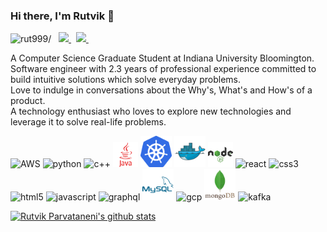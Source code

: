 
### Hi there, I'm Rutvik 👋 


<p align="left"> 
 <img src=https://komarev.com/ghpvc/?username=rut999 alt=rut999/> 
 &nbsp; 
 
  
  <a href="https://www.linkedin.com/in/rutvikp/">
    <img src="https://img.shields.io/badge/Rutvik-Parvataneni-blue?style=flat&logo=linkedin">
  </a> &nbsp;  

  
   <a href="https://twitter.com/rparvat2277">
    <img src="https://img.shields.io/twitter/url?label=Rutvik%20Parvataneni&style=social&url=https%3A%2F%2Ftwitter.com%2Flaxmikantpandha">
  </a>&nbsp; 

  
</p>

A Computer Science Graduate Student at Indiana University Bloomington.<br>
Software engineer with 2.3 years of professional experience committed to build intuitive solutions which solve everyday problems.<br> 
Love to indulge in conversations about the Why's, What's and How's of a product.<br>
A technology enthusiast who loves to explore new technologies and leverage it to solve real-life problems.<br />
<p align="left">
 
 
 
<img src=https://upload.wikimedia.org/wikipedia/commons/9/93/Amazon_Web_Services_Logo.svg alt=AWS width="50" height="50"/> 
 <img src=https://devicons.github.io/devicon/devicon.git/icons/python/python-original-wordmark.svg alt=python width="50" height="50"/>
 <img src=https://isocpp.org/assets/images/cpp_logo.png alt=c++ width="50" height="50"/> 
 <img src=https://github.com/devicons/devicon/blob/master/icons/java/java-plain-wordmark.svg alt=java width="40" height="40"/> 
  <img src=https://github.com/kubernetes/kubernetes/blob/master/logo/logo.svg alt=kubernetes width="50" height="50"/> 
 <img src=https://github.com/devicons/devicon/blob/master/icons/docker/docker-original.svg alt=docker width="50" height="50"/> 
 <img src=https://github.com/devicons/devicon/blob/master/icons/nodejs/nodejs-original-wordmark.svg alt=nodejs width="40" height="40"/> 
 <img src=https://devicons.github.io/devicon/devicon.git/icons/react/react-original-wordmark.svg alt=react width="40" height="40"/> 
 <img src=https://devicons.github.io/devicon/devicon.git/icons/css3/css3-original-wordmark.svg alt=css3 width="40" height="40"/> 
 <img src=https://devicons.github.io/devicon/devicon.git/icons/html5/html5-original-wordmark.svg alt=html5 width="40" height="40"/> 
 <img src=https://devicons.github.io/devicon/devicon.git/icons/javascript/javascript-original.svg alt=javascript width="40" height="40"/> 
 <img src=https://upload.wikimedia.org/wikipedia/commons/1/17/GraphQL_Logo.svg alt=graphql width="50" height="50"/> 
 <img src=https://raw.githubusercontent.com/devicons/devicon/master/icons/mysql/mysql-plain-wordmark.svg alt=mysql width="50" height="50"/> 
 <img src=https://cloud.google.com/images/social-icon-google-cloud-1200-630.png alt=gcp width="50" height="50"/> 
 <img src=https://github.com/devicons/devicon/blob/master/icons/mongodb/mongodb-original-wordmark.svg alt=mongodb width="50" height="50"/> 
 
 <img src=https://upload.wikimedia.org/wikipedia/commons/0/05/Apache_kafka.svg alt=kafka width="50" height="50"/> 
</p>

<p align="center">
<!--   <a href="https://github.com/laxmikantbpandhare">
    <img
      align="center"
      src="https://github-readme-stats.vercel.app/api/top-langs/?username=laxmikantbpandhare&layout=compact&hide=php"
    />
  </a> -->
 
 <!--    <a href="https://github.com/vedantbhoj">
    <img
      align="center"
      height="165"
      src="https://github-readme-stats.vercel.app/api?username=laxmikantbpandhare&count_private=true&show_icons=true&custom_title=Github%20Status&hide=issues"
    />
  </a>-->

[![Rutvik Parvataneni's github stats](https://github-readme-stats.vercel.app/api?username=rut999)](https://github.com/rut999/github-readme-stats)

</p>




